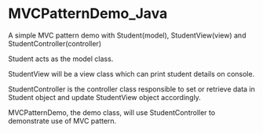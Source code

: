 # MVCPatternDemo_Java
A simple MVC pattern demo with Student(model), StudentView(view) and StudentController(controller)

Student acts as the model class.

StudentView will be a view class which can print student details on console. 

StudentController is the controller class responsible to set or retrieve data in Student object and update StudentView object accordingly.

MVCPatternDemo, the demo class, will use StudentController to demonstrate use of MVC pattern.
